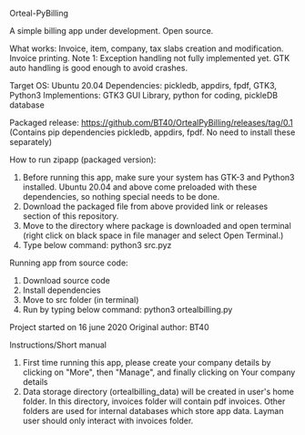 Orteal-PyBilling

A simple billing app under development. Open source. 

What works: Invoice, item, company, tax slabs creation and modification. Invoice printing.
Note 1: Exception handling not fully implemented yet. GTK auto handling is good enough to avoid crashes. 

Target OS: Ubuntu 20.04
Dependencies: pickledb, appdirs, fpdf, GTK3, Python3
Implementions: GTK3 GUI Library, python for coding, pickleDB database 

Packaged release: https://github.com/BT40/OrtealPyBilling/releases/tag/0.1
(Contains pip dependencies pickledb, appdirs, fpdf. No need to install these separately)

How to run zipapp (packaged version): 
1. Before running this app, make sure your system has GTK-3 and Python3 installed. Ubuntu 20.04 and above come preloaded with these dependencies, so nothing special needs to be done.
2. Download the packaged file from above provided link or releases section of this repository.
3. Move to the directory where package is downloaded and open terminal (right click on black space in file manager and select Open Terminal.)
4. Type below command:
    python3 src.pyz 

Running app from source code:
1. Download source code
2. Install dependencies
3. Move to src folder (in terminal)
4. Run by typing below command:
    python3 ortealbilling.py

Project started on 16 june 2020
Original author: BT40


Instructions/Short manual
1. First time running this app, please create your company details by clicking on "More", then "Manage", and finally clicking on Your company details
2. Data storage directory (ortealbilling_data) will be created in user's home folder. In this directory, invoices folder will contain pdf invoices. Other folders are used for internal databases which store app data. Layman user should only interact with invoices folder.
 

